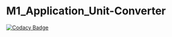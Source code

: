 # M1_Application_Unit-Converter

[![Codacy Badge](https://api.codacy.com/project/badge/Grade/1ece60775c884052a09edf4d3ed7f127)](https://app.codacy.com/gh/Harish1307/M1_Application_Unit-Converter?utm_source=github.com&utm_medium=referral&utm_content=Harish1307/M1_Application_Unit-Converter&utm_campaign=Badge_Grade_Settings)